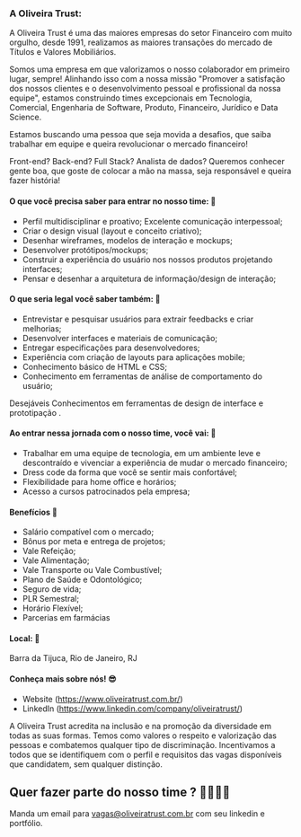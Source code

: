 ### A Oliveira Trust:
A Oliveira Trust é uma das maiores empresas do setor Financeiro com muito orgulho, desde 1991, realizamos as maiores transações do mercado de Títulos e Valores Mobiliários.

Somos uma empresa em que valorizamos o nosso colaborador em primeiro lugar, sempre! Alinhando isso com a nossa missão "Promover a satisfação dos nossos clientes e o desenvolvimento pessoal e profissional da nossa equipe", estamos construindo times excepcionais em Tecnologia, Comercial, Engenharia de Software, Produto, Financeiro, Jurídico e Data Science.

Estamos buscando uma pessoa que seja movida a desafios, que saiba trabalhar em equipe e queira revolucionar o mercado financeiro!

Front-end? Back-end? Full Stack? Analista de dados? Queremos conhecer gente boa, que goste de colocar a mão na massa, seja responsável e queira fazer história!

#### O que você precisa saber para entrar no nosso time: 🚀
- Perfil multidisciplinar e proativo; Excelente comunicação interpessoal; 
- Criar o design visual (layout e conceito criativo);
- Desenhar wireframes, modelos de interação e mockups; 
- Desenvolver protótipos/mockups;
- Construir a experiência do usuário nos nossos produtos projetando interfaces;
- Pensar e desenhar a arquitetura de informação/design de interação;

#### O que seria legal você saber também: 🚀
- Entrevistar e pesquisar usuários para extrair feedbacks e criar melhorias; 
- Desenvolver interfaces e materiais de comunicação; 
- Entregar especificações para desenvolvedores;  
- Experiência com criação de layouts para aplicações mobile; 
- Conhecimento básico de HTML e CSS; 
- Conhecimento em ferramentas de análise de comportamento do usuário; 

Desejáveis Conhecimentos em ferramentas de design de interface e prototipação .

#### Ao entrar nessa jornada com o nosso time, você vai: 🚀
- Trabalhar em uma equipe de tecnologia, em um ambiente leve e descontraído e vivenciar a experiência de mudar o mercado financeiro;
- Dress code da forma que você se sentir mais confortável;
- Flexibilidade para home office e horários;
- Acesso a cursos patrocinados pela empresa;

#### Benefícios 🚀
- Salário compatível com o mercado;
- Bônus por meta e entrega de projetos;
- Vale Refeição;
- Vale Alimentação;
- Vale Transporte ou Vale Combustível;
- Plano de Saúde e Odontológico;
- Seguro de vida;
- PLR Semestral;
- Horário Flexível;
- Parcerias em farmácias

#### Local: 🚀
Barra da Tijuca, Rio de Janeiro, RJ

#### Conheça mais sobre nós! :sunglasses:
- Website (https://www.oliveiratrust.com.br/)
- LinkedIn (https://www.linkedin.com/company/oliveiratrust/)

A Oliveira Trust acredita na inclusão e na promoção da diversidade em todas as suas formas. Temos como valores o respeito e valorização das pessoas e combatemos qualquer tipo de discriminação. Incentivamos a todos que se identifiquem com o perfil e requisitos das vagas disponíveis que candidatem, sem qualquer distinção.

## Quer fazer parte do nosso time ? 🚀🚀🚀🚀

Manda um email para vagas@oliveiratrust.com.br com seu linkedin e portfólio.
